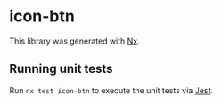 # icon-btn

This library was generated with [Nx](https://nx.dev).

## Running unit tests

Run `nx test icon-btn` to execute the unit tests via [Jest](https://jestjs.io).
